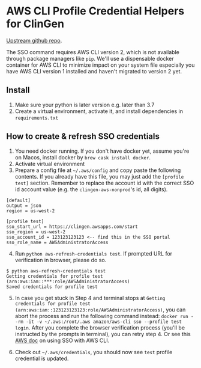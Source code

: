 # AWS CLI Profile Credential Helpers for ClinGen

[Upstream github repo](https://github.com/aws-samples/awscli-profile-credential-helpers).

The SSO command requires AWS CLI version 2, which is not available through package managers like `pip`. We'll use a dispensable docker container for AWS CLI to minimize impact on your system file especially you have AWS CLI version 1 installed and haven't migrated to version 2 yet.

## Install

1. Make sure your python is later version e.g. later than 3.7
1. Create a virtual environment, activate it, and install dependencies in `requirements.txt`

## How to create & refresh SSO credentials

1. You need docker running. If you don't have docker yet, assume you're on Macos, install docker by `brew cask install docker`.
2. Activate virtual environment
3. Prepare a config file at `~/.aws/config` and copy paste the following contents. If you already have this file, you may just add the `[profile test]` section. Remember to replace the account id with the correct SSO id account value (e.g. the `clingen-aws-nonprod`'s id, all digits).

```
[default]
output = json
region = us-west-2

[profile test]
sso_start_url = https://clingen.awsapps.com/start
sso_region = us-west-2
sso_account_id = 123123123123 <-- find this in the SSO portal
sso_role_name = AWSAdministratorAccess

```

4. Run `python aws-refresh-credentials test`. If prompted URL for verification in browser, please do so.

```
$ python aws-refresh-credentials test
Getting credentials for profile test (arn:aws:iam::***:role/AWSAdministratorAccess)
Saved credentials for profile test
```

5. In case you get stuck in Step 4 and terminal stops at `Getting credentials for profile test (arn:aws:iam::123123123123:role/AWSAdministratorAccess)`, you can abort the process and run the following command instead: `docker run --rm -it -v ~/.aws:/root/.aws amazon/aws-cli sso --profile test login`. After you complete the browser verification process (you'll be instructed by the prompts in terminal), you can retry step 4. Or see this [AWS doc](https://docs.aws.amazon.com/cli/latest/userguide/cli-configure-sso.html) on using SSO with AWS CLI.

6. Check out `~/.aws/credentials`, you should now see `test` profile credential is updated.
